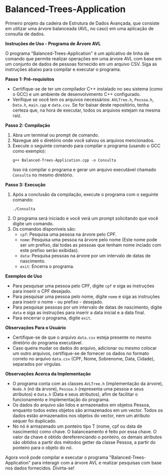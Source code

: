 # Balanced-Trees-Application
Primeiro projeto da cadeira de Estrutura de Dados Avançada, que consiste em utilizar uma árvore balanceada (AVL, no caso) em uma aplicação de consulta de dados.

**Instruções de Uso - Programa de Árvore AVL**

O programa "Balanced-Trees-Application" é um aplicativo de linha de comando que permite realizar operações em uma árvore AVL com base em um conjunto de dados de pessoas fornecido em um arquivo CSV. Siga as instruções abaixo para compilar e executar o programa.

**Passo 1: Pré-requisitos**
- Certifique-se de ter um compilador C++ instalado no seu sistema (como o GCC) e um ambiente de desenvolvimento C++ configurado.
- Verifique se você tem os arquivos necessários: `AVLTree.h`, `Pessoa.h`, `Data.h`, `main.cpp` e `data.csv`. Se for baixar deste repositório, tenha certeza que, na hora de executar, todos os arquivos estejam na mesma raíz.

**Passo 2: Compilação**
1. Abra um terminal ou prompt de comando.
2. Navegue até o diretório onde você salvou os arquivos mencionados.
3. Execute o seguinte comando para compilar o programa (usando o GCC como exemplo):
   ```
   g++ Balanced-Trees-Application.cpp -o Consulta
   ```
   Isso irá compilar o programa e gerar um arquivo executável chamado `Consulta` no mesmo diretório.

**Passo 3: Execução**
1. Após a conclusão da compilação, execute o programa com o seguinte comando:
   ```
   ./Consulta
   ```
2. O programa será iniciado e você verá um prompt solicitando que você digite um comando.
3. Os comandos disponíveis são:
   - `cpf`: Pesquisa uma pessoa na árvore pelo CPF.
   - `nome`: Pesquisa uma pessoa na árvore pelo nome (Este nome pode ser um prefixo, daí todas as pessoas que tenham nome inciado com este prefixo serão exibidas).
   - `data`: Pesquisa pessoas na árvore por um intervalo de datas de nascimento.
   - `exit`: Encerra o programa.

**Exemplos de Uso**
- Para pesquisar uma pessoa pelo CPF, digite `cpf` e siga as instruções para inserir o CPF desejado.
- Para pesquisar uma pessoa pelo nome, digite `nome` e siga as instruções para inserir o nome - ou prefixo - desejado.
- Para pesquisar pessoas por um intervalo de datas de nascimento, digite `data` e siga as instruções para inserir a data inicial e a data final.
- Para encerrar o programa, digite `exit`.

**Observações Para o Usuário**
- Certifique-se de que o arquivo `data.csv` esteja presente no mesmo diretório do programa executável.
- Caso queira mudar os dados do arquivo, adicionar ou mesmo colocar um outro arquivos, certifique-se de fornecer os dados no formato correto no arquivo `data.csv` (CPF, Nome, Sobrenome, Data, Cidade), separados por vírgulas.

**Observações Acerca da Implementação**
- O programa conta com as classes `AVLTree.h` (implementação da árvore), `Node.h` (nó da árvore), `Pessoa.h` (representa uma pessoa e seus atributos) e `Data.h` (Data e seus atributos), afim de facilitar o funcionamento e implementação do programa.
- Os dados do arquivo são lidos e armazenados em objetos Pessoa, enquanto todos estes objetos são armazenados em um vector. Todos os dados estão armazenados nos objetos do vector, nem um atributo sequer foi duplicado.
- No nó é armazenado um ponteiro tipo T (nome, cpf ou data de nascimento) como chave. O balanceamento é feito por essa chave. O valor da chave é obtido dereferenciando o ponteiro, os demais atributos são obtidos a partir dos métodos getter da classe Pessoa, a partir do ponteiro para o objeto do nó.

Agora você pode compilar e executar o programa "Balanced-Trees-Application" para interagir com a árvore AVL e realizar pesquisas com base nos dados fornecidos. Divirta-se!